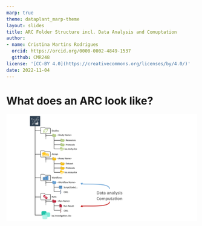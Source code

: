 ```yaml
---
marp: true
theme: dataplant_marp-theme
layout: slides
title: ARC Folder Structure incl. Data Analysis and Comuptation
author: 
- name: Cristina Martins Rodrigues
  orcid: https://orcid.org/0000-0002-4849-1537
  github: CMR248
license: '[CC-BY 4.0](https://creativecommons.org/licenses/by/4.0/)'
date: 2022-11-04
---
```


# What does an ARC look like?

![width:950](./../../img/ARC_fillWithData_seq4.png)
